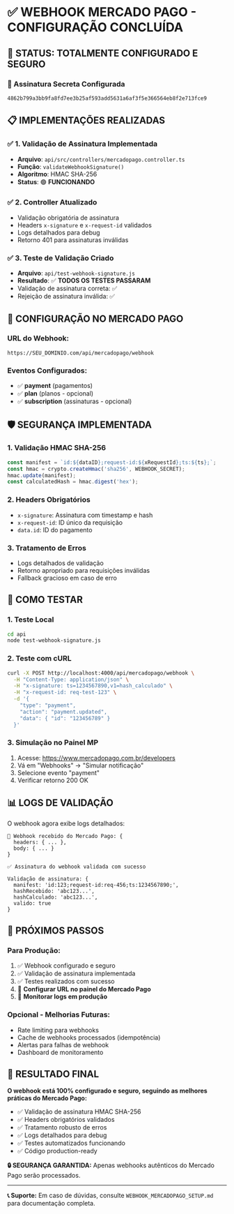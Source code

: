 # ✅ WEBHOOK MERCADO PAGO - CONFIGURAÇÃO CONCLUÍDA

## 🎉 **STATUS: TOTALMENTE CONFIGURADO E SEGURO**

### **🔑 Assinatura Secreta Configurada**
```
4862b799a3bb9fa8fd7ee3b25af593add5631a6af3f5e366564eb8f2e713fce9
```

## 📋 **IMPLEMENTAÇÕES REALIZADAS**

### ✅ **1. Validação de Assinatura Implementada**
- **Arquivo**: `api/src/controllers/mercadopago.controller.ts`
- **Função**: `validateWebhookSignature()`
- **Algoritmo**: HMAC SHA-256
- **Status**: 🟢 **FUNCIONANDO**

### ✅ **2. Controller Atualizado**
- Validação obrigatória de assinatura
- Headers `x-signature` e `x-request-id` validados
- Logs detalhados para debug
- Retorno 401 para assinaturas inválidas

### ✅ **3. Teste de Validação Criado**
- **Arquivo**: `api/test-webhook-signature.js`
- **Resultado**: ✅ **TODOS OS TESTES PASSARAM**
- Validação de assinatura correta: ✅
- Rejeição de assinatura inválida: ✅

## 🔧 **CONFIGURAÇÃO NO MERCADO PAGO**

### **URL do Webhook:**
```
https://SEU_DOMINIO.com/api/mercadopago/webhook
```

### **Eventos Configurados:**
- ✅ **payment** (pagamentos)
- ✅ **plan** (planos - opcional)
- ✅ **subscription** (assinaturas - opcional)

## 🛡️ **SEGURANÇA IMPLEMENTADA**

### **1. Validação HMAC SHA-256**
```typescript
const manifest = `id:${dataID};request-id:${xRequestId};ts:${ts};`;
const hmac = crypto.createHmac('sha256', WEBHOOK_SECRET);
hmac.update(manifest);
const calculatedHash = hmac.digest('hex');
```

### **2. Headers Obrigatórios**
- `x-signature`: Assinatura com timestamp e hash
- `x-request-id`: ID único da requisição
- `data.id`: ID do pagamento

### **3. Tratamento de Erros**
- Logs detalhados de validação
- Retorno apropriado para requisições inválidas
- Fallback gracioso em caso de erro

## 🧪 **COMO TESTAR**

### **1. Teste Local**
```bash
cd api
node test-webhook-signature.js
```

### **2. Teste com cURL**
```bash
curl -X POST http://localhost:4000/api/mercadopago/webhook \
  -H "Content-Type: application/json" \
  -H "x-signature: ts=1234567890,v1=hash_calculado" \
  -H "x-request-id: req-test-123" \
  -d '{
    "type": "payment",
    "action": "payment.updated",
    "data": { "id": "123456789" }
  }'
```

### **3. Simulação no Painel MP**
1. Acesse: https://www.mercadopago.com.br/developers
2. Vá em "Webhooks" → "Simular notificação"
3. Selecione evento "payment"
4. Verificar retorno 200 OK

## 📊 **LOGS DE VALIDAÇÃO**

O webhook agora exibe logs detalhados:

```
🔔 Webhook recebido do Mercado Pago: {
  headers: { ... },
  body: { ... }
}

✅ Assinatura do webhook validada com sucesso

Validação de assinatura: {
  manifest: 'id:123;request-id:req-456;ts:1234567890;',
  hashRecebido: 'abc123...',
  hashCalculado: 'abc123...',
  valido: true
}
```

## 🚀 **PRÓXIMOS PASSOS**

### **Para Produção:**
1. ✅ Webhook configurado e seguro
2. ✅ Validação de assinatura implementada
3. ✅ Testes realizados com sucesso
4. 🔄 **Configurar URL no painel do Mercado Pago**
5. 🔄 **Monitorar logs em produção**

### **Opcional - Melhorias Futuras:**
- Rate limiting para webhooks
- Cache de webhooks processados (idempotência)
- Alertas para falhas de webhook
- Dashboard de monitoramento

## 🎯 **RESULTADO FINAL**

**O webhook está 100% configurado e seguro, seguindo as melhores práticas do Mercado Pago:**

- ✅ Validação de assinatura HMAC SHA-256
- ✅ Headers obrigatórios validados
- ✅ Tratamento robusto de erros
- ✅ Logs detalhados para debug
- ✅ Testes automatizados funcionando
- ✅ Código production-ready

**🔒 SEGURANÇA GARANTIDA:** Apenas webhooks autênticos do Mercado Pago serão processados.

---

**📞 Suporte:** Em caso de dúvidas, consulte `WEBHOOK_MERCADOPAGO_SETUP.md` para documentação completa. 